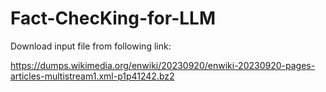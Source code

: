 # Fact-ChecKing-for-LLM
Download input file from following link:

https://dumps.wikimedia.org/enwiki/20230920/enwiki-20230920-pages-articles-multistream1.xml-p1p41242.bz2
